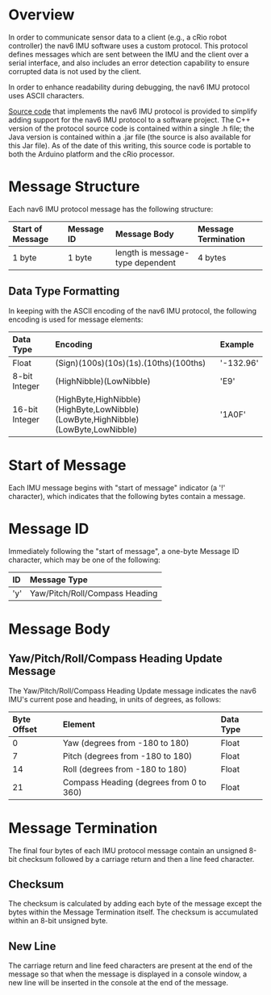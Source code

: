 # Overview #

In order to communicate sensor data to a client (e.g., a cRio robot controller) the nav6 IMU software uses a custom protocol.  This protocol defines messages which are sent between the IMU and the client over a serial interface, and also includes an error detection capability to ensure corrupted data is not used by the client.

In order to enhance readability during debugging, the nav6 IMU protocol uses ASCII characters.

[Source code](https://code.google.com/p/nav6/source/browse/trunk/arduino/nav6/IMUProtocol.h) that implements the nav6 IMU protocol is provided to simplify adding support for the nav6 IMU protocol to a software project.  The C++ version of the protocol source code is contained within a single .h file; the Java version is contained within a .jar file (the source is also available for this Jar file).  As of the date of this writing, this source code is portable to both the Arduino platform and the cRio processor.

# Message Structure #

Each nav6 IMU protocol message has the following structure:


|Start of Message|Message ID|Message Body|Message Termination|
|:---------------|:---------|:-----------|:------------------|
|1 byte          |1 byte    |length is message-type dependent|4 bytes            |


## Data Type Formatting ##

In keeping with the ASCII encoding of the nav6 IMU protocol, the following encoding is used for message elements:


|Data Type|Encoding|Example|
|:--------|:-------|:------|
|Float    |(Sign)(100s)(10s)(1s).(10ths)(100ths)|'-132.96'|
|8-bit Integer|(HighNibble)(LowNibble)|'E9'   |
|16-bit Integer|(HighByte,HighNibble)(HighByte,LowNibble)(LowByte,HighNibble)(LowByte,LowNibble)|'1A0F' |


# Start of Message #

Each IMU message begins with "start of message" indicator (a '!' character), which indicates that the following bytes contain a message.

# Message ID #

Immediately following the "start of message", a one-byte Message ID character, which may be one of the following:


|ID|Message Type|
|:-|:-----------|
|'y'|Yaw/Pitch/Roll/Compass Heading|


# Message Body #

## Yaw/Pitch/Roll/Compass Heading Update Message ##

The Yaw/Pitch/Roll/Compass Heading Update message indicates the nav6 IMU's current pose and heading, in units of degrees, as follows:


|Byte Offset|Element|Data Type|
|:----------|:------|:--------|
|0          |Yaw (degrees from -180 to 180)|Float    |
|7          |Pitch (degrees from -180 to 180)|Float    |
|14         |Roll (degrees from -180 to 180)|Float    |
|21         |Compass Heading (degrees from 0 to 360)|Float    |


# Message Termination #

The final four bytes of each IMU protocol message contain an unsigned 8-bit checksum followed by a carriage return and then a line feed character.

## Checksum ##

The checksum is calculated by adding each byte of the message except the bytes within the Message Termination itself.  The checksum is accumulated within an 8-bit unsigned byte.

## New Line ##

The carriage return and line feed characters are present at the end of the message so that when the message is displayed in a console window, a new line will be inserted in the console at the end of the message.